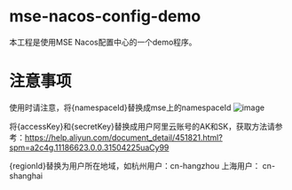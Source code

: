 # mse-nacos-config-demo
本工程是使用MSE Nacos配置中心的一个demo程序。
# 注意事项
使用时请注意，将{namespaceId}替换成mse上的namespaceId
![image](https://user-images.githubusercontent.com/58767027/205231384-1aadb172-b00d-40d5-b367-cbc3e6449ed1.png)

将{accessKey}和{secretKey}替换成用户阿里云账号的AK和SK，获取方法请参考：https://help.aliyun.com/document_detail/451821.html?spm=a2c4g.11186623.0.0.31504225uaCy99

{regionId}替换为用户所在地域，如杭州用户：cn-hangzhou 上海用户： cn-shanghai
